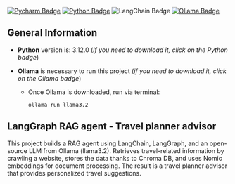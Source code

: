 [![Pycharm Badge](https://img.shields.io/badge/PyCharm-000000.svg?&style=for-the-badge&logo=PyCharm&logoColor=white)](https://www.jetbrains.com/pycharm/)
[![Python Badge](https://img.shields.io/badge/Python-3776AB?style=for-the-badge&logo=python&logoColor=white)](https://www.python.org/downloads/release/python-3120/)
![LangChain Badge](https://img.shields.io/badge/LangChain-1C3C3C?logo=langchain&logoColor=fff&style=for-the-badge)
[![Ollama Badge](https://img.shields.io/badge/Ollama-000000.svg?style=for-the-badge&logo=Ollama&logoColor=white)](https://ollama.com)

## General Information

- **Python** version is: 3.12.0 (*if you need to download it, click on the Python badge*)
- **Ollama** is necessary to run this project (*if you need to download it, click on the Ollama badge*)

  - Once Ollama is downloaded, run via terminal:
    ```
    ollama run llama3.2
    ```

## LangGraph RAG agent - Travel planner advisor

This project builds a RAG agent using LangChain, LangGraph, and an open-source LLM from Ollama (llama3.2). 
Retrieves travel-related information by crawling a website, stores the data thanks to Chroma DB, and uses Nomic embeddings for document processing. 
The result is a travel planner advisor that provides personalized travel suggestions.
